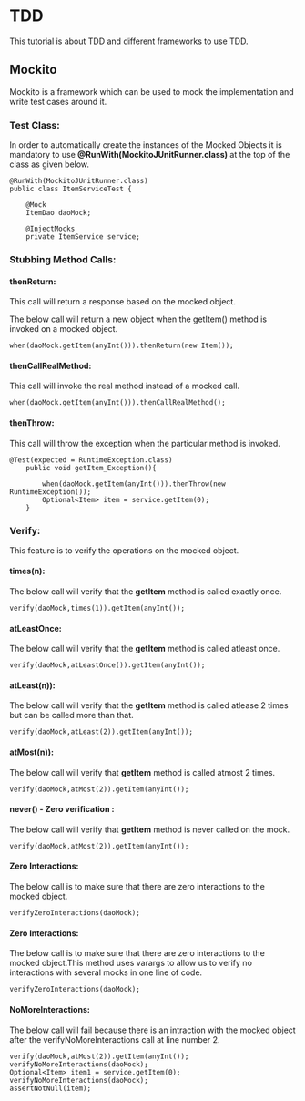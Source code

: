 # TDD

This tutorial is about TDD and different frameworks to use TDD.

## Mockito

Mockito is a framework which can be used to mock the implementation and write test cases around it.

### Test Class:

In order to automatically create the instances of the Mocked Objects it is mandatory to use **@RunWith(MockitoJUnitRunner.class)** at the top of the class as given below.


```
@RunWith(MockitoJUnitRunner.class)
public class ItemServiceTest {

    @Mock
    ItemDao daoMock;

    @InjectMocks
    private ItemService service;

```

### Stubbing Method Calls:

#### thenReturn:
This call will return a response based on the mocked object.

The below call will return a new object when the getItem() method is invoked on a mocked object.  

```
when(daoMock.getItem(anyInt())).thenReturn(new Item());
```

#### thenCallRealMethod:
This call will invoke the real method instead of a mocked call.

```
when(daoMock.getItem(anyInt())).thenCallRealMethod();
```
#### thenThrow:

This call will throw the exception when the particular method is invoked.

```
@Test(expected = RuntimeException.class)
    public void getItem_Exception(){

        when(daoMock.getItem(anyInt())).thenThrow(new RuntimeException());
        Optional<Item> item = service.getItem(0);
    }
```

### Verify:
This feature is to verify the operations on the mocked object.

#### times(n):
The below call will verify that the **getItem** method is called exactly once.

```
verify(daoMock,times(1)).getItem(anyInt());
```

#### atLeastOnce:
The below call will verify that the **getItem** method is called atleast once.

```
verify(daoMock,atLeastOnce()).getItem(anyInt());
```

#### atLeast(n)):
The below call will verify that the **getItem** method is called atlease 2 times but can be called more than that.

```
verify(daoMock,atLeast(2)).getItem(anyInt());
```

#### atMost(n)):
The below call will verify that **getItem** method is called atmost 2 times.

```
verify(daoMock,atMost(2)).getItem(anyInt());
```

#### never() - Zero verification :
The below call will verify that **getItem** method is never called on the mock.

```
verify(daoMock,atMost(2)).getItem(anyInt());
```

#### Zero Interactions:
The below call is to make sure that there are zero interactions to the mocked object.

```
verifyZeroInteractions(daoMock);
```

#### Zero Interactions:
The below call is to make sure that there are zero interactions to the mocked object.This method uses varargs to allow us to verify no interactions with several mocks in one line of code.

```
verifyZeroInteractions(daoMock);
```

#### NoMoreInteractions:
The below call will fail because there is an intraction with the mocked object after the verifyNoMoreInteractions call at line number 2.

```
verify(daoMock,atMost(2)).getItem(anyInt());
verifyNoMoreInteractions(daoMock);
Optional<Item> item1 = service.getItem(0);
verifyNoMoreInteractions(daoMock);
assertNotNull(item);
```
